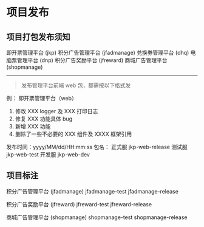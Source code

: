# 项目发布

## 项目打包发布须知

即开票管理平台 (jkp)
积分广告管理平台 (jfadmanage)
兑换券管理平台 (dhq)
电脑票管理平台 (dnp)
积分广告奖励平台 (jfreward)
商城广告管理平台 (shopmanage)

---

> 发布管理平台前端 web 包，都需按以下格式发

例：
即开票管理平台（web）

1. 修改 XXX logger 及 XXX 打印日志
2. 修复 XXX 功能具体 bug
3. 新增 XXX 功能
4. 删除了一些不必要的 XXX 组件及 XXXX 框架引用

发布时间：yyyy/MM/dd/HH:mm:ss
包名：
正式服
jkp-web-release
测试服
jkp-web-test
开发服
jkp-web-dev

## 项目标注

积分广告管理平台 (jfadmanage)
jfadmanage-test
jfadmanage-release

积分广告奖励平台 (jfreward)
jfreward-test
jfreward-release

商城广告管理平台 (shopmanage)
shopmanage-test
shopmanage-release
